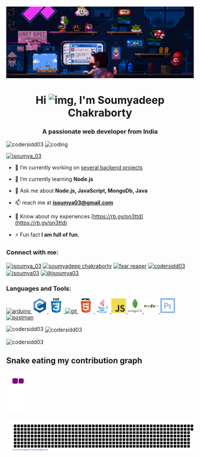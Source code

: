 ![logo](https://github.com/coderSidd03/coderSidd03/blob/main/github%20banner.png.gif)
<h1 align="center">Hi <img alt="img" width="30" src="https://c.tenor.com/nebZyl8oN7IAAAAi/wave-hello.gif">, I'm Soumyadeep Chakraborty</h1>
<h3 align="center">A passionate web developer from India</h3>
<img align="right" alt="coding" width="400" src ="https://media0.giphy.com/media/qgQUggAC3Pfv687qPC/giphy.gif?cid=790b7611a7f2c3995928447c94458d6f6b13d36edba5a6c1&rid=giphy.gif&ct=g">

<p align="left"> <img src="https://komarev.com/ghpvc/?username=codersidd03&label=Profile%20views&color=0e75b6&style=flat" alt="codersidd03" /> </p>

<p align="left"> <a href="https://twitter.com/isoumya_03" target="blank"><img src="https://img.shields.io/twitter/follow/isoumya_03?logo=twitter&style=for-the-badge" alt="isoumya_03" /></a> </p>

- 🔭 I’m currently working on [several backend projects](https://github.com/coderSidd03?tab=repositories)

- 🌱 I’m currently learning **Node.js**

- 💬 Ask me about **Node.js, JavaScript, MongoDb, Java**

- 📫 reach me at **isoumya03@gmail.com**

- 📄 Know about my experiences [https://rb.gy/pn3ttd](https://rb.gy/pn3ttd)

- ⚡ Fun fact **I am full of fun.**

<h3 align="left">Connect with me:</h3>
<p align="left">
<a href="https://twitter.com/isoumya_03" target="blank"><img align="center" src="https://raw.githubusercontent.com/rahuldkjain/github-profile-readme-generator/master/src/images/icons/Social/twitter.svg" alt="isoumya_03" height="30" width="40" /></a>
<a href="https://www.linkedin.com/in/soumyadeep-chakraborty-521793204" target="blank"><img align="center" src="https://raw.githubusercontent.com/rahuldkjain/github-profile-readme-generator/master/src/images/icons/Social/linked-in-alt.svg" alt="soumyadeep chakraborty" height="30" width="40" /></a>
<a href="https://stackoverflow.com/users/19558540/fear-reaper" target="blank"><img align="center" src="https://raw.githubusercontent.com/rahuldkjain/github-profile-readme-generator/master/src/images/icons/Social/stack-overflow.svg" alt="fear reaper" height="30" width="40" /></a>
<a href="https://codesandbox.com/codersidd03" target="blank"><img align="center" src="https://raw.githubusercontent.com/rahuldkjain/github-profile-readme-generator/master/src/images/icons/Social/codesandbox.svg" alt="codersidd03" height="30" width="40" /></a>
<a href="https://www.leetcode.com/isoumya03" target="blank"><img align="center" src="https://raw.githubusercontent.com/rahuldkjain/github-profile-readme-generator/master/src/images/icons/Social/leet-code.svg" alt="isoumya03" height="30" width="40" /></a>
<a href="https://www.hackerrank.com/isoumya03" target="blank"><img align="center" src="https://raw.githubusercontent.com/rahuldkjain/github-profile-readme-generator/master/src/images/icons/Social/hackerearth.svg" alt="@isoumya03" height="30" width="40" /></a>
</p>

<h3 align="left">Languages and Tools:</h3>
<p align="left"> <a href="https://www.arduino.cc/" target="_blank" rel="noreferrer"> <img src="https://cdn.worldvectorlogo.com/logos/arduino-1.svg" alt="arduino" width="40" height="40"/> </a> <a href="https://www.cprogramming.com/" target="_blank" rel="noreferrer"> <img src="https://raw.githubusercontent.com/devicons/devicon/master/icons/c/c-original.svg" alt="c" width="40" height="40"/> </a> <a href="https://www.w3schools.com/css/" target="_blank" rel="noreferrer"> <img src="https://raw.githubusercontent.com/devicons/devicon/master/icons/css3/css3-original-wordmark.svg" alt="css3" width="40" height="40"/> </a> <a href="https://git-scm.com/" target="_blank" rel="noreferrer"> <img src="https://www.vectorlogo.zone/logos/git-scm/git-scm-icon.svg" alt="git" width="40" height="40"/> </a> <a href="https://www.w3.org/html/" target="_blank" rel="noreferrer"> <img src="https://raw.githubusercontent.com/devicons/devicon/master/icons/html5/html5-original-wordmark.svg" alt="html5" width="40" height="40"/> </a> <a href="https://www.java.com" target="_blank" rel="noreferrer"> <img src="https://raw.githubusercontent.com/devicons/devicon/master/icons/java/java-original.svg" alt="java" width="40" height="40"/> </a> <a href="https://developer.mozilla.org/en-US/docs/Web/JavaScript" target="_blank" rel="noreferrer"> <img src="https://raw.githubusercontent.com/devicons/devicon/master/icons/javascript/javascript-original.svg" alt="javascript" width="40" height="40"/> </a> <a href="https://www.mongodb.com/" target="_blank" rel="noreferrer"> <img src="https://raw.githubusercontent.com/devicons/devicon/master/icons/mongodb/mongodb-original-wordmark.svg" alt="mongodb" width="40" height="40"/> </a> <a href="https://nodejs.org" target="_blank" rel="noreferrer"> <img src="https://raw.githubusercontent.com/devicons/devicon/master/icons/nodejs/nodejs-original-wordmark.svg" alt="nodejs" width="40" height="40"/> </a> <a href="https://www.photoshop.com/en" target="_blank" rel="noreferrer"> <img src="https://raw.githubusercontent.com/devicons/devicon/master/icons/photoshop/photoshop-line.svg" alt="photoshop" width="40" height="40"/> </a> <a href="https://postman.com" target="_blank" rel="noreferrer"> <img src="https://www.vectorlogo.zone/logos/getpostman/getpostman-icon.svg" alt="postman" width="40" height="40"/> </a> </p>

<p><img align="left" src="https://github-readme-stats.vercel.app/api/top-langs?username=codersidd03&show_icons=true&locale=en&layout=compact" alt="codersidd03" /></p>

<p>&nbsp;<img align="center" src="https://github-readme-stats.vercel.app/api?username=codersidd03&show_icons=true&locale=en" alt="codersidd03" /></p>

<p><img align="center" src="https://github-readme-streak-stats.herokuapp.com/?user=codersidd03&" alt="codersidd03" /></p>


## Snake eating my contribution graph
![snake gif](https://github.com/coderSidd03/coderSidd03/blob/output/github-contribution-grid-snake.gif)


![gitartwork](gitartwork.svg)
